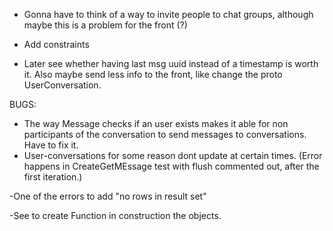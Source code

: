 - Gonna have to think of a way to invite people to chat groups, although maybe this is a problem for the front (?)

- Add constraints

- Later see whether having last msg uuid instead of a timestamp is worth it. Also maybe send less info to the front, like change the proto UserConversation.

BUGS:
- The way Message checks if an user exists makes it able for non participants of the conversation to send messages to conversations. Have to fix it. 
- User-conversations for some reason dont update at certain times. (Error happens in CreateGetMEssage test with flush commented out, after the first iteration.)

-One of the errors to add "no rows in result set"

-See to create Function in construction the objects.